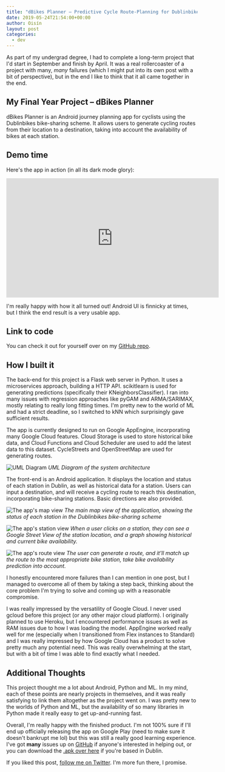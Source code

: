 ```yaml
---
title: "dBikes Planner – Predictive Cycle Route-Planning for Dublinbikes"
date: 2019-05-24T21:54:00+00:00
author: Oisín
layout: post
categories:
  - dev
---
```


As part of my undergrad degree, I had to complete a long-term project that I'd start in September and finish by April. It was a real rollercoaster of a project with many, _many_ failures (which I might put into its own post with a bit of perspective), but in the end I like to think that it all came together in the end.

## My Final Year Project – dBikes Planner

dBikes Planner is an Android journey planning app for cyclists using the Dublinbikes bike-sharing scheme. It allows users to generate cycling routes from their location to a destination, taking into account the availability of bikes at each station.

## Demo time

Here's the app in action (in all its dark mode glory):

<iframe width="560" height="315" src="https://www.youtube-nocookie.com/embed/Bgo1CEgx-2w" frameborder="0" allow="accelerometer; autoplay; encrypted-media; gyroscope; picture-in-picture" allowfullscreen></iframe>

I'm really happy with how it all turned out! Android UI is finnicky at times, but I think the end result is a very usable app.

## Link to code

You can check it out for yourself over on my [GitHub repo](https://github.com/oisinq/fyp).

## How I built it

The back-end for this project is a Flask web server in Python. It uses a microservices approach, building a HTTP API. scikitlearn is used for generating predictions (specifically their KNeighborsClassifier). I ran into many issues with regression approaches like pyGAM and ARMA/SARIMAX, mostly relating to really long fitting times. I'm pretty new to the world of ML and had a strict deadline, so I switched to kNN which surprisingly gave sufficient results.

The app is currently designed to run on Google AppEngine, incorporating many Google Cloud features. Cloud Storage is used to store historical bike data, and Cloud Functions and Cloud Scheduler are used to add the latest data to this dataset. CycleStreets and OpenStreetMap are used for generating routes.

![UML Diagram](https://dev-to-uploads.s3.amazonaws.com/i/teas901k5a8a88c3engo.png)
_UML Diagram of the system architecture_

The front-end is an Android application. It displays the location and status of each station in Dublin, as well as historical data for a station. Users can input a destination, and will receive a cycling route to reach this destination, incorporating bike-sharing stations. Basic directions are also provided.

![The app's map view](https://dev-to-uploads.s3.amazonaws.com/i/y7caju8eei9nejqyz9wf.jpg)
_The main map view of the application, showing the status of each station in the Dublinbikes bike-sharing scheme_

![The app's station view](https://dev-to-uploads.s3.amazonaws.com/i/na3fwj0sluei7kaniz24.jpg)
_When a user clicks on a station, they can see a Google Street View of the station location, and a graph showing historical and current bike availability._

![The app's route view](https://dev-to-uploads.s3.amazonaws.com/i/elfz88g01ev4klxiyumi.jpg)
_The user can generate a route, and it'll match up the route to the most appropriate bike station, take bike availability prediction into account._

I honestly encountered more failures than I can mention in one post, but I managed to overcome all of them by taking a step back, thinking about the core problem I'm trying to solve and coming up with a reasonable compromise.

I was really impressed by the versatility of Google Cloud. I never used gcloud before this project (or any other major cloud platform). I originally planned to use Heroku, but I encountered performance issues as well as RAM issues due to how I was loading the model. AppEngine worked really well for me (especially when I transitioned from Flex instances to Standard) and I was really impressed by how Google Cloud has a product to solve pretty much any potential need. This was really overwhelming at the start, but with a bit of time I was able to find exactly what I needed.

## Additional Thoughts

This project thought me a lot about Android, Python and ML. In my mind, each of these points are nearly projects in themselves, and it was really satisfying to link them altogether as the project went on. I was pretty new to the worlds of Python and ML, but the availability of so many libraries in Python made it really easy to get up-and-running fast.

Overall, I'm really happy with the finished product. I'm not 100% sure if I'll end up officially releasing the app on Google Play (need to make sure it doesn't bankrupt me lol) but this was still a really good learning experience. I've got **many** issues up on [GitHub](https://github.com/oisinq/fyp/issues) if anyone's interested in helping out, or you can download the [.apk over here](https://github.com/oisinq/fyp/releases) if you're based in Dublin.

If you liked this post, [follow me on Twitter](https://twitter.com/oisinq_). I'm more fun there, I promise.
